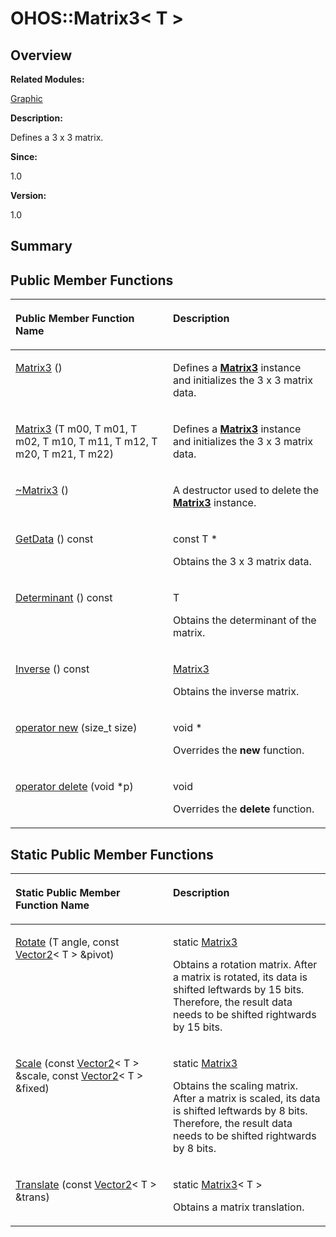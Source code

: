 # OHOS::Matrix3< T \><a name="EN-US_TOPIC_0000001055039548"></a>

## **Overview**<a name="section1057195079093535"></a>

**Related Modules:**

[Graphic](graphic.md)

**Description:**

Defines a 3 x 3 matrix. 

**Since:**

1.0

**Version:**

1.0

## **Summary**<a name="section418850123093535"></a>

## Public Member Functions<a name="pub-methods"></a>

<a name="table212649853093535"></a>
<table><thead align="left"><tr id="row1465179318093535"><th class="cellrowborder" valign="top" width="50%" id="mcps1.1.3.1.1"><p id="p383046308093535"><a name="p383046308093535"></a><a name="p383046308093535"></a>Public Member Function Name</p>
</th>
<th class="cellrowborder" valign="top" width="50%" id="mcps1.1.3.1.2"><p id="p809880963093535"><a name="p809880963093535"></a><a name="p809880963093535"></a>Description</p>
</th>
</tr>
</thead>
<tbody><tr id="row2003137152093535"><td class="cellrowborder" valign="top" width="50%" headers="mcps1.1.3.1.1 "><p id="p1241739101093535"><a name="p1241739101093535"></a><a name="p1241739101093535"></a><a href="graphic.md#ga8fedd026cac422882e9c0a0d5d1f3b50">Matrix3</a> ()</p>
</td>
<td class="cellrowborder" valign="top" width="50%" headers="mcps1.1.3.1.2 "><p id="p854547715093535"><a name="p854547715093535"></a><a name="p854547715093535"></a> </p>
<p id="p1065864924093535"><a name="p1065864924093535"></a><a name="p1065864924093535"></a>Defines a <strong id="b303532962093535"><a name="b303532962093535"></a><a name="b303532962093535"></a><a href="ohos-matrix3-t.md">Matrix3</a></strong> instance and initializes the 3 x 3 matrix data. </p>
</td>
</tr>
<tr id="row95102199093535"><td class="cellrowborder" valign="top" width="50%" headers="mcps1.1.3.1.1 "><p id="p43332724093535"><a name="p43332724093535"></a><a name="p43332724093535"></a><a href="graphic.md#ga068d055d130c7c46269072bf65254082">Matrix3</a> (T m00, T m01, T m02, T m10, T m11, T m12, T m20, T m21, T m22)</p>
</td>
<td class="cellrowborder" valign="top" width="50%" headers="mcps1.1.3.1.2 "><p id="p2062160409093535"><a name="p2062160409093535"></a><a name="p2062160409093535"></a> </p>
<p id="p1552186000093535"><a name="p1552186000093535"></a><a name="p1552186000093535"></a>Defines a <strong id="b1162026835093535"><a name="b1162026835093535"></a><a name="b1162026835093535"></a><a href="ohos-matrix3-t.md">Matrix3</a></strong> instance and initializes the 3 x 3 matrix data. </p>
</td>
</tr>
<tr id="row877831004093535"><td class="cellrowborder" valign="top" width="50%" headers="mcps1.1.3.1.1 "><p id="p910697128093535"><a name="p910697128093535"></a><a name="p910697128093535"></a><a href="graphic.md#ga9cf7c2656623468c34003bb3c4056a72">~Matrix3</a> ()</p>
</td>
<td class="cellrowborder" valign="top" width="50%" headers="mcps1.1.3.1.2 "><p id="p448137344093535"><a name="p448137344093535"></a><a name="p448137344093535"></a> </p>
<p id="p1194970341093535"><a name="p1194970341093535"></a><a name="p1194970341093535"></a>A destructor used to delete the <strong id="b668805540093535"><a name="b668805540093535"></a><a name="b668805540093535"></a><a href="ohos-matrix3-t.md">Matrix3</a></strong> instance. </p>
</td>
</tr>
<tr id="row2086765940093535"><td class="cellrowborder" valign="top" width="50%" headers="mcps1.1.3.1.1 "><p id="p1221257751093535"><a name="p1221257751093535"></a><a name="p1221257751093535"></a><a href="graphic.md#ga8fd60ee68cc3a51d8c7ea9d3d665323c">GetData</a> () const</p>
</td>
<td class="cellrowborder" valign="top" width="50%" headers="mcps1.1.3.1.2 "><p id="p415975102093535"><a name="p415975102093535"></a><a name="p415975102093535"></a>const T * </p>
<p id="p1658507425093535"><a name="p1658507425093535"></a><a name="p1658507425093535"></a>Obtains the 3 x 3 matrix data. </p>
</td>
</tr>
<tr id="row362782337093535"><td class="cellrowborder" valign="top" width="50%" headers="mcps1.1.3.1.1 "><p id="p963915830093535"><a name="p963915830093535"></a><a name="p963915830093535"></a><a href="graphic.md#ga5464ffd57d0abbd0381b2a6cf3a7d2fb">Determinant</a> () const</p>
</td>
<td class="cellrowborder" valign="top" width="50%" headers="mcps1.1.3.1.2 "><p id="p1807157117093535"><a name="p1807157117093535"></a><a name="p1807157117093535"></a>T </p>
<p id="p1479835198093535"><a name="p1479835198093535"></a><a name="p1479835198093535"></a>Obtains the determinant of the matrix. </p>
</td>
</tr>
<tr id="row799778879093535"><td class="cellrowborder" valign="top" width="50%" headers="mcps1.1.3.1.1 "><p id="p725184543093535"><a name="p725184543093535"></a><a name="p725184543093535"></a><a href="graphic.md#gabf1edc9a01bace13596de01615ae20a2">Inverse</a> () const</p>
</td>
<td class="cellrowborder" valign="top" width="50%" headers="mcps1.1.3.1.2 "><p id="p1208229890093535"><a name="p1208229890093535"></a><a name="p1208229890093535"></a><a href="ohos-matrix3-t.md">Matrix3</a> </p>
<p id="p2111978631093535"><a name="p2111978631093535"></a><a name="p2111978631093535"></a>Obtains the inverse matrix. </p>
</td>
</tr>
<tr id="row1424363713093535"><td class="cellrowborder" valign="top" width="50%" headers="mcps1.1.3.1.1 "><p id="p1413409626093535"><a name="p1413409626093535"></a><a name="p1413409626093535"></a><a href="graphic.md#ga4854963aa969ee20a6cd174a70f5cd23">operator new</a> (size_t size)</p>
</td>
<td class="cellrowborder" valign="top" width="50%" headers="mcps1.1.3.1.2 "><p id="p1870245778093535"><a name="p1870245778093535"></a><a name="p1870245778093535"></a>void * </p>
<p id="p515527655093535"><a name="p515527655093535"></a><a name="p515527655093535"></a>Overrides the <strong id="b1856300574093535"><a name="b1856300574093535"></a><a name="b1856300574093535"></a>new</strong> function. </p>
</td>
</tr>
<tr id="row428473992093535"><td class="cellrowborder" valign="top" width="50%" headers="mcps1.1.3.1.1 "><p id="p293268650093535"><a name="p293268650093535"></a><a name="p293268650093535"></a><a href="graphic.md#gadf1997a0f56ac2b220e7f0f8e8e0a6ef">operator delete</a> (void *p)</p>
</td>
<td class="cellrowborder" valign="top" width="50%" headers="mcps1.1.3.1.2 "><p id="p635851355093535"><a name="p635851355093535"></a><a name="p635851355093535"></a>void </p>
<p id="p74413970093535"><a name="p74413970093535"></a><a name="p74413970093535"></a>Overrides the <strong id="b559304360093535"><a name="b559304360093535"></a><a name="b559304360093535"></a>delete</strong> function. </p>
</td>
</tr>
</tbody>
</table>

## Static Public Member Functions<a name="pub-static-methods"></a>

<a name="table109650236093535"></a>
<table><thead align="left"><tr id="row1503677222093535"><th class="cellrowborder" valign="top" width="50%" id="mcps1.1.3.1.1"><p id="p1312366474093535"><a name="p1312366474093535"></a><a name="p1312366474093535"></a>Static Public Member Function Name</p>
</th>
<th class="cellrowborder" valign="top" width="50%" id="mcps1.1.3.1.2"><p id="p1873257622093535"><a name="p1873257622093535"></a><a name="p1873257622093535"></a>Description</p>
</th>
</tr>
</thead>
<tbody><tr id="row639289371093535"><td class="cellrowborder" valign="top" width="50%" headers="mcps1.1.3.1.1 "><p id="p1014642559093535"><a name="p1014642559093535"></a><a name="p1014642559093535"></a><a href="graphic.md#ga8bd72462c8fdba21d3a805a415a88d06">Rotate</a> (T angle, const <a href="ohos-vector2-t.md">Vector2</a>&lt; T &gt; &amp;pivot)</p>
</td>
<td class="cellrowborder" valign="top" width="50%" headers="mcps1.1.3.1.2 "><p id="p1896342474093535"><a name="p1896342474093535"></a><a name="p1896342474093535"></a>static <a href="ohos-matrix3-t.md">Matrix3</a> </p>
<p id="p2064047681093535"><a name="p2064047681093535"></a><a name="p2064047681093535"></a>Obtains a rotation matrix. After a matrix is rotated, its data is shifted leftwards by 15 bits. Therefore, the result data needs to be shifted rightwards by 15 bits. </p>
</td>
</tr>
<tr id="row1771942696093535"><td class="cellrowborder" valign="top" width="50%" headers="mcps1.1.3.1.1 "><p id="p1731086554093535"><a name="p1731086554093535"></a><a name="p1731086554093535"></a><a href="graphic.md#ga915aa59cac37c6584fafb06a06046087">Scale</a> (const <a href="ohos-vector2-t.md">Vector2</a>&lt; T &gt; &amp;scale, const <a href="ohos-vector2-t.md">Vector2</a>&lt; T &gt; &amp;fixed)</p>
</td>
<td class="cellrowborder" valign="top" width="50%" headers="mcps1.1.3.1.2 "><p id="p1311410426093535"><a name="p1311410426093535"></a><a name="p1311410426093535"></a>static <a href="ohos-matrix3-t.md">Matrix3</a> </p>
<p id="p96768868093535"><a name="p96768868093535"></a><a name="p96768868093535"></a>Obtains the scaling matrix. After a matrix is scaled, its data is shifted leftwards by 8 bits. Therefore, the result data needs to be shifted rightwards by 8 bits. </p>
</td>
</tr>
<tr id="row1229897940093535"><td class="cellrowborder" valign="top" width="50%" headers="mcps1.1.3.1.1 "><p id="p1262398766093535"><a name="p1262398766093535"></a><a name="p1262398766093535"></a><a href="graphic.md#gab1cbae80ef16538294c97ba81626970e">Translate</a> (const <a href="ohos-vector2-t.md">Vector2</a>&lt; T &gt; &amp;trans)</p>
</td>
<td class="cellrowborder" valign="top" width="50%" headers="mcps1.1.3.1.2 "><p id="p1761980472093535"><a name="p1761980472093535"></a><a name="p1761980472093535"></a>static <a href="ohos-matrix3-t.md">Matrix3</a>&lt; T &gt; </p>
<p id="p1134111254093535"><a name="p1134111254093535"></a><a name="p1134111254093535"></a>Obtains a matrix translation. </p>
</td>
</tr>
</tbody>
</table>

